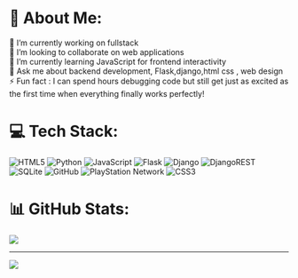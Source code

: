 # 💫 About Me:
🔭 I’m currently working on fullstack<br>👯 I’m looking to collaborate on web applications<br>🌱 I’m currently learning JavaScript for frontend interactivity<br>💬 Ask me about  backend development, Flask,django,html css , web design<br>⚡ Fun fact : I can spend hours debugging code but still get just as excited as the first time when everything finally works perfectly!



# 💻 Tech Stack:
![HTML5](https://img.shields.io/badge/html5-%23E34F26.svg?style=for-the-badge&logo=html5&logoColor=white) ![Python](https://img.shields.io/badge/python-3670A0?style=for-the-badge&logo=python&logoColor=ffdd54) ![JavaScript](https://img.shields.io/badge/javascript-%23323330.svg?style=for-the-badge&logo=javascript&logoColor=%23F7DF1E) ![Flask](https://img.shields.io/badge/flask-%23000.svg?style=for-the-badge&logo=flask&logoColor=white) ![Django](https://img.shields.io/badge/django-%23092E20.svg?style=for-the-badge&logo=django&logoColor=white) ![DjangoREST](https://img.shields.io/badge/DJANGO-REST-ff1709?style=for-the-badge&logo=django&logoColor=white&color=ff1709&labelColor=gray) ![SQLite](https://img.shields.io/badge/sqlite-%2307405e.svg?style=for-the-badge&logo=sqlite&logoColor=white)   ![GitHub](https://img.shields.io/badge/github-%23121011.svg?style=for-the-badge&logo=github&logoColor=white)  ![PlayStation Network](https://img.shields.io/badge/PSN-%230070D1.svg?style=for-the-badge&logo=Playstation&logoColor=white)  ![CSS3](https://img.shields.io/badge/css3-%231572B6.svg?style=for-the-badge&logo=css3&logoColor=white)
# 📊 GitHub Stats:

![](https://github-readme-stats.vercel.app/api/top-langs/?username=AmirEstakhri&theme=dark&hide_border=false&include_all_commits=false&count_private=false&layout=compact)




---
[![](https://visitcount.itsvg.in/api?id=AmirEstakhri&icon=0&color=0)](https://visitcount.itsvg.in)

<!-- Proudly created with GPRM ( https://gprm.itsvg.in ) -->
